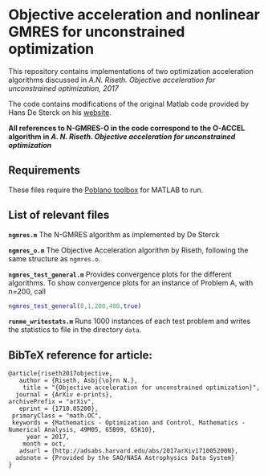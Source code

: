 # Objective acceleration and nonlinear GMRES for unconstrained optimization

This repository contains implementations of two optimization acceleration algorithms
discussed in *A.N. Riseth. Objective acceleration for unconstrained optimization, 2017*

The code contains modifications of the original Matlab code provided by Hans De Sterck on his
[website](http://www.hansdesterck.net/Publications-by-topic/nonlinear-preconditioning-for-nonlinear-optimization).

**All references to N-GMRES-O in the code correspond to the O-ACCEL algorithm in _A. N. Riseth. Objective acceleration for unconstrained optimization_**

## Requirements
These files require the [Poblano toolbox](https://software.sandia.gov/trac/poblano) for MATLAB to run.

## List of relevant files

**`ngmres.m`** The N-GMRES algorithm as implemented by De Sterck

**`ngmres_o.m`** The Objective Acceleration algorithm by Riseth, following the same structure as `ngmres.o`.

**`ngmres_test_general.m`** Provides convergence plots for the different algorithms.
To show convergence plots for an instance of Problem A, with n=200, call
``` matlab
ngmres_test_general(0,1,200,400,true)
```

**`runme_writestats.m`** Runs 1000 instances of each test problem and writes the statistics to file in the directory `data`.



## BibTeX reference for article:
```
@article{riseth2017objective,
   author = {Riseth, Asbj{\o}rn N.},
    title = "{Objective acceleration for unconstrained optimization}",
  journal = {ArXiv e-prints},
archivePrefix = "arXiv",
   eprint = {1710.05200},
 primaryClass = "math.OC",
 keywords = {Mathematics - Optimization and Control, Mathematics - Numerical Analysis, 49M05, 65B99, 65K10},
     year = 2017,
    month = oct,
   adsurl = {http://adsabs.harvard.edu/abs/2017arXiv171005200N},
  adsnote = {Provided by the SAO/NASA Astrophysics Data System}
}
```
